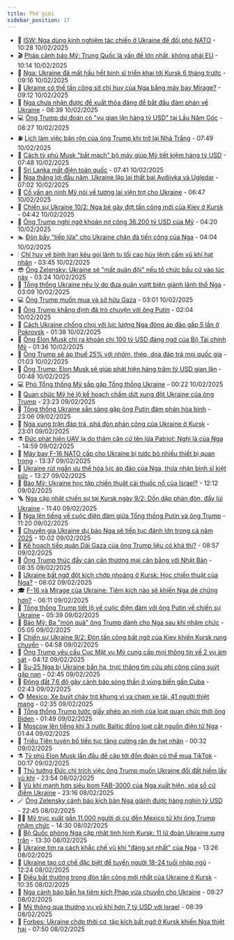 ```yaml
---
title: Thế giới
sidebar_position: 17
---
```


<!-- dantri-the-gioi:START -->
- 🌋 [ISW: Nga dùng kinh nghiệm tác chiến ở Ukraine để đối phó NATO](https://dantri.com.vn/the-gioi/isw-nga-dung-kinh-nghiem-tac-chien-o-ukraine-de-doi-pho-nato-20250210171159449.htm) - 10:28 10/02/2025
- 🎬 [Pháp cảnh báo Mỹ: Trung Quốc là vấn đề lớn nhất, không phải EU](https://dantri.com.vn/the-gioi/phap-canh-bao-my-trung-quoc-la-van-de-lon-nhat-khong-phai-eu-20250210163818417.htm) - 10:14 10/02/2025
- 🧰 [Nga: Ukraine đã mất hầu hết binh sĩ triển khai tới Kursk 6 tháng trước](https://dantri.com.vn/the-gioi/nga-ukraine-da-mat-hau-het-binh-si-trien-khai-toi-kursk-6-thang-truoc-20250210151805746.htm) - 09:16 10/02/2025
- 🌋 [Ukraine có thể tấn công sở chỉ huy của Nga bằng máy bay Mirage?](https://dantri.com.vn/the-gioi/ukraine-co-the-tan-cong-so-chi-huy-cua-nga-bang-may-bay-mirage-20250210143957873.htm) - 09:12 10/02/2025
- 🗽 [Nga chưa nhận được đề xuất thỏa đáng để bắt đầu đàm phán về Ukraine](https://dantri.com.vn/the-gioi/nga-chua-nhan-duoc-de-xuat-thoa-dang-de-bat-dau-dam-phan-ve-ukraine-20250210152055123.htm) - 08:39 10/02/2025
- 💻 [Ông Trump dự đoán có &quot;vụ gian lận hàng tỷ USD&quot; tại Lầu Năm Góc](https://dantri.com.vn/the-gioi/ong-trump-du-doan-co-vu-gian-lan-hang-ty-usd-tai-lau-nam-goc-20250210152542517.htm) - 08:27 10/02/2025
- ⛽️ [Lịch làm việc bận rộn của ông Trump khi trở lại Nhà Trắng](https://dantri.com.vn/the-gioi/lich-lam-viec-ban-ron-cua-ong-trump-khi-tro-lai-nha-trang-20250210141154646.htm) - 07:49 10/02/2025
- 🤩 [Cách tỷ phú Musk &quot;bắt mạch&quot; bộ máy giúp Mỹ tiết kiệm hàng tỷ USD](https://dantri.com.vn/the-gioi/cach-ty-phu-musk-bat-mach-bo-may-giup-my-tiet-kiem-hang-ty-usd-20250210143004322.htm) - 07:48 10/02/2025
- 🧐 [Sri Lanka mất điện toàn quốc](https://dantri.com.vn/the-gioi/sri-lanka-mat-dien-toan-quoc-20250210143244332.htm) - 07:41 10/02/2025
- 🎊 [Nga thắng lợi đầu năm, Ukraine lặp lại thất bại Avdiivka và Ugledar](https://dantri.com.vn/the-gioi/nga-thang-loi-dau-nam-ukraine-lap-lai-that-bai-avdiivka-va-ugledar-20250207150533738.htm) - 07:02 10/02/2025
- 📝 [Cố vấn an ninh Mỹ nói về tương lai viện trợ cho Ukraine](https://dantri.com.vn/the-gioi/co-van-an-ninh-my-noi-ve-tuong-lai-vien-tro-cho-ukraine-20250210130456445.htm) - 06:47 10/02/2025
- 🤡 [Chiến sự Ukraine 10/2: Nga bẻ gãy đợt tấn công mới của Kiev ở Kursk](https://dantri.com.vn/the-gioi/chien-su-ukraine-102-nga-be-gay-dot-tan-cong-moi-cua-kiev-o-kursk-20250210103356158.htm) - 04:42 10/02/2025
- 🥷 [Ông Trump nghi ngờ khoản nợ công 36.200 tỷ USD của Mỹ](https://dantri.com.vn/the-gioi/ong-trump-nghi-ngo-khoan-no-cong-36200-ty-usd-cua-my-20250210110700170.htm) - 04:20 10/02/2025
- 🏊 [Đòn bẩy &quot;tiếp lửa&quot; cho Ukraine chặn đà tiến công của Nga](https://dantri.com.vn/the-gioi/don-bay-tiep-lua-cho-ukraine-chan-da-tien-cong-cua-nga-20250207205439741.htm) - 04:04 10/02/2025
- 🕯 [Chỉ huy vệ binh Iran kêu gọi lãnh tụ tối cao hủy lệnh cấm vũ khí hạt nhân](https://dantri.com.vn/the-gioi/chi-huy-ve-binh-iran-keu-goi-lanh-tu-toi-cao-huy-lenh-cam-vu-khi-hat-nhan-20250210103608685.htm) - 03:45 10/02/2025
- 😎 [Ông Zelensky: Ukraine sẽ &quot;mất quân đội&quot; nếu tổ chức bầu cử vào lúc này](https://dantri.com.vn/the-gioi/ong-zelensky-ukraine-se-mat-quan-doi-neu-to-chuc-bau-cu-vao-luc-nay-20250210101928838.htm) - 03:24 10/02/2025
- 🌈 [Tổng thống Ukraine nêu lý do đưa quân vượt biên giành lãnh thổ Nga](https://dantri.com.vn/the-gioi/tong-thong-ukraine-neu-ly-do-dua-quan-vuot-bien-gianh-lanh-tho-nga-20250210080714025.htm) - 03:09 10/02/2025
- 💻 [Ông Trump muốn mua và sở hữu Gaza](https://dantri.com.vn/the-gioi/ong-trump-muon-mua-va-so-huu-gaza-20250210092119217.htm) - 03:01 10/02/2025
- 🤖 [Ông Trump khẳng định đã trò chuyện với ông Putin](https://dantri.com.vn/the-gioi/ong-trump-khang-dinh-da-tro-chuyen-voi-ong-putin-20250210082801302.htm) - 02:04 10/02/2025
- 🦏 [Cách Ukraine chống chọi với lực lượng Nga đông áp đảo gấp 5 lần ở Pokrovsk](https://dantri.com.vn/the-gioi/cach-ukraine-chong-choi-voi-luc-luong-nga-dong-ap-dao-gap-5-lan-o-pokrovsk-20250210081620264.htm) - 01:38 10/02/2025
- 🌁 [Ông Elon Musk chỉ ra khoản chi 100 tỷ USD đáng ngờ của Bộ Tài chính Mỹ](https://dantri.com.vn/the-gioi/ong-elon-musk-chi-ra-khoan-chi-100-ty-usd-dang-ngo-cua-bo-tai-chinh-my-20250210075450527.htm) - 01:36 10/02/2025
- 🐘 [Ông Trump sẽ áp thuế 25% với nhôm, thép, dọa đáp trả mọi quốc gia](https://dantri.com.vn/the-gioi/ong-trump-se-ap-thue-25-voi-nhom-thep-doa-dap-tra-moi-quoc-gia-20250210075946411.htm) - 01:03 10/02/2025
- 🥷 [Ông Trump: Elon Musk sẽ giúp phát hiện hàng trăm tỷ USD gian lận](https://dantri.com.vn/the-gioi/ong-trump-elon-musk-se-giup-phat-hien-hang-tram-ty-usd-gian-lan-20250210073143305.htm) - 00:48 10/02/2025
- 💻 [Phó Tổng thống Mỹ sắp gặp Tổng thống Ukraine](https://dantri.com.vn/the-gioi/pho-tong-thong-my-sap-gap-tong-thong-ukraine-20250210071546550.htm) - 00:22 10/02/2025
- 🎡 [Quan chức Mỹ hé lộ kế hoạch chấm dứt xung đột Ukraine của ông Trump](https://dantri.com.vn/the-gioi/quan-chuc-my-he-lo-ke-hoach-cham-dut-xung-dot-ukraine-cua-ong-trump-20250210061934184.htm) - 23:23 09/02/2025
- 🧰 [Tổng thống Ukraine sẵn sàng gặp ông Putin đàm phán hòa bình](https://dantri.com.vn/the-gioi/tong-thong-ukraine-san-sang-gap-ong-putin-dam-phan-hoa-binh-20250210005131789.htm) - 23:06 09/02/2025
- 🥸 [Nga xung trận đáp trả, phá đòn phản công của Ukraine ở Kursk](https://dantri.com.vn/the-gioi/nga-xung-tran-dap-tra-pha-don-phan-cong-cua-ukraine-o-kursk-20250210012827031.htm) - 23:01 09/02/2025
- ⚗️ [Đức phát hiện UAV lạ do thám căn cứ tên lửa Patriot: Nghi là của Nga](https://dantri.com.vn/the-gioi/duc-phat-hien-uav-la-do-tham-can-cu-ten-lua-patriot-nghi-la-cua-nga-20250209215330454.htm) - 14:59 09/02/2025
- 🌮 [Máy bay F-16 NATO cấp cho Ukraine bị tước bỏ nhiều thiết bị quan trọng](https://dantri.com.vn/the-gioi/may-bay-f-16-nato-cap-cho-ukraine-bi-tuoc-bo-nhieu-thiet-bi-quan-trong-20250209190314724.htm) - 13:37 09/02/2025
- 🎃 [Ukraine rút ngắn ưu thế hỏa lực áp đảo của Nga, thừa nhận binh sĩ kiệt sức](https://dantri.com.vn/the-gioi/ukraine-rut-ngan-uu-the-hoa-luc-ap-dao-cua-nga-thua-nhan-binh-si-kiet-suc-20250209201127013.htm) - 13:27 09/02/2025
- 💫 [Báo Mỹ: Ukraine học tập chiến thuật cài thuốc nổ của Israel?](https://dantri.com.vn/the-gioi/bao-my-ukraine-hoc-tap-chien-thuat-cai-thuoc-no-cua-israel-20250209184655520.htm) - 12:12 09/02/2025
- 🪜 [Nga cập nhật chiến sự tại Kursk ngày 9/2: Dồn dập phản đòn, đẩy lùi Ukraine](https://dantri.com.vn/the-gioi/nga-cap-nhat-chien-su-tai-kursk-ngay-92-don-dap-phan-don-day-lui-ukraine-20250209183951439.htm) - 11:40 09/02/2025
- 🌋 [Nga lên tiếng về cuộc điện đàm giữa Tổng thống Putin và ông Trump](https://dantri.com.vn/the-gioi/nga-len-tieng-ve-cuoc-dien-dam-giua-tong-thong-putin-va-ong-trump-20250209181244752.htm) - 11:20 09/02/2025
- 🦏 [Chuyên gia Ukraine dự báo Nga sẽ tiếp tục đánh lớn trong cả năm 2025](https://dantri.com.vn/the-gioi/chuyen-gia-ukraine-du-bao-nga-se-tiep-tuc-danh-lon-trong-ca-nam-2025-20250209164757127.htm) - 10:02 09/02/2025
- 👀 [Kế hoạch tiếp quản Dải Gaza của ông Trump liệu có khả thi?](https://dantri.com.vn/the-gioi/ke-hoach-tiep-quan-dai-gaza-cua-ong-trump-lieu-co-kha-thi-20250209154550796.htm) - 08:57 09/02/2025
- 🧰 [Ông Trump thúc đẩy cán cân thương mại cân bằng với Nhật Bản](https://dantri.com.vn/the-gioi/ong-trump-thuc-day-can-can-thuong-mai-can-bang-voi-nhat-ban-20250209153450937.htm) - 08:35 09/02/2025
- 🚀 [Ukraine bất ngờ đột kích chớp nhoáng ở Kursk: Học chiến thuật của Nga?](https://dantri.com.vn/the-gioi/ukraine-bat-ngo-dot-kich-chop-nhoang-o-kursk-hoc-chien-thuat-cua-nga-20250209122611474.htm) - 08:02 09/02/2025
- 🎓 [F-16 và Mirage của Ukraine: Tiêm kích nào sẽ khiến Nga dè chừng hơn?](https://dantri.com.vn/the-gioi/f-16-va-mirage-cua-ukraine-tiem-kich-nao-se-khien-nga-de-chung-hon-20250209112009899.htm) - 06:11 09/02/2025
- 🥸 [Tổng thống Trump tiết lộ về cuộc điện đàm với ông Putin về chiến sự Ukraine](https://dantri.com.vn/the-gioi/tong-thong-trump-tiet-lo-ve-cuoc-dien-dam-voi-ong-putin-ve-chien-su-ukraine-20250209120403255.htm) - 05:39 09/02/2025
- 🦅 [Báo Mỹ: Ba &quot;món quà&quot; ông Trump dành cho Nga sau khi nhậm chức](https://dantri.com.vn/the-gioi/bao-my-ba-mon-qua-ong-trump-danh-cho-nga-sau-khi-nham-chuc-20250209114528546.htm) - 05:05 09/02/2025
- 🤭 [Chiến sự Ukraine 9/2: Đòn tấn công bất ngờ của Kiev khiến Kursk rung chuyển](https://dantri.com.vn/the-gioi/chien-su-ukraine-92-don-tan-cong-bat-ngo-cua-kiev-khien-kursk-rung-chuyen-20250209110450940.htm) - 04:58 09/02/2025
- 🤖 [Ông Trump yêu cầu Cục Mật vụ Mỹ cung cấp mọi thông tin về 2 vụ ám sát](https://dantri.com.vn/the-gioi/ong-trump-yeu-cau-cuc-mat-vu-my-cung-cap-moi-thong-tin-ve-2-vu-am-sat-20250209110357563.htm) - 04:12 09/02/2025
- 🐲 [Su-25 Nga bị Ukraine bắn hạ, trực thăng tìm cứu phi công cũng suýt gặp nạn](https://dantri.com.vn/the-gioi/su-25-nga-bi-ukraine-ban-ha-truc-thang-tim-cuu-phi-cong-cung-suyt-gap-nan-20250209093404226.htm) - 02:45 09/02/2025
- 🫣 [Động đất 7,6 độ gây cảnh báo sóng thần ở vùng biển gần Cuba](https://dantri.com.vn/the-gioi/dong-dat-76-do-gay-canh-bao-song-than-o-vung-bien-gan-cuba-20250209091958285.htm) - 02:43 09/02/2025
- 🐵 [Mexico: Xe buýt cháy trơ khung vì va chạm xe tải, 41 người thiệt mạng](https://dantri.com.vn/the-gioi/mexico-xe-buyt-chay-tro-khung-vi-va-cham-xe-tai-41-nguoi-thiet-mang-20250209093214106.htm) - 02:35 09/02/2025
- 🫶 [Tổng thống Trump tước giấy phép an ninh của loạt quan chức thời ông Biden](https://dantri.com.vn/the-gioi/tong-thong-trump-tuoc-giay-phep-an-ninh-cua-loat-quan-chuc-thoi-ong-biden-20250209083835516.htm) - 01:49 09/02/2025
- 💃 [Moscow lên tiếng khi 3 nước Baltic đồng loạt cắt nguồn điện từ Nga](https://dantri.com.vn/the-gioi/moscow-len-tieng-khi-3-nuoc-baltic-dong-loat-cat-nguon-dien-tu-nga-20250209083445082.htm) - 01:44 09/02/2025
- 💫 [Triều Tiên tuyên bố tiếp tục tăng cường răn đe hạt nhân](https://dantri.com.vn/the-gioi/trieu-tien-tuyen-bo-tiep-tuc-tang-cuong-ran-de-hat-nhan-20250209072445228.htm) - 00:32 09/02/2025
- ⚗️ [Tỷ phú Elon Musk lần đầu đề cập tới đồn đoán có thể mua TikTok](https://dantri.com.vn/the-gioi/ty-phu-elon-musk-lan-dau-de-cap-toi-don-doan-co-the-mua-tiktok-20250209070740573.htm) - 00:17 09/02/2025
- 🥷 [Thủ tướng Đức chỉ trích việc ông Trump muốn Ukraine đổi đất hiếm lấy vũ khí](https://dantri.com.vn/the-gioi/thu-tuong-duc-chi-trich-viec-ong-trump-muon-ukraine-doi-dat-hiem-lay-vu-khi-20250209064436630.htm) - 23:54 08/02/2025
- 🥸 [Vũ khí mạnh hơn siêu bom FAB-3000 của Nga xuất hiện, xóa sổ cứ điểm Ukraine](https://dantri.com.vn/the-gioi/vu-khi-manh-hon-sieu-bom-fab-3000-cua-nga-xuat-hien-xoa-so-cu-diem-ukraine-20250208223356250.htm) - 23:16 08/02/2025
- 🪄 [Ông Zelensky cảnh báo kịch bản Nga giành được hàng nghìn tỷ USD](https://dantri.com.vn/the-gioi/ong-zelensky-canh-bao-kich-ban-nga-gianh-duoc-hang-nghin-ty-usd-20250208224637575.htm) - 22:45 08/02/2025
- 🧑‍💻 [Mỹ trục xuất gần 11.000 người di cư đến Mexico từ khi ông Trump nhậm chức](https://dantri.com.vn/the-gioi/my-truc-xuat-gan-11000-nguoi-di-cu-den-mexico-tu-khi-ong-trump-nham-chuc-20250208212908180.htm) - 14:30 08/02/2025
- 🤭 [Bộ Quốc phòng Nga cập nhật tình hình Kursk: 11 lữ đoàn Ukraine xung trận](https://dantri.com.vn/the-gioi/bo-quoc-phong-nga-cap-nhat-tinh-hinh-kursk-11-lu-doan-ukraine-xung-tran-20250208202946846.htm) - 13:30 08/02/2025
- 🗽 [Ukraine tìm ra cách khắc chế vũ khí &quot;đáng sợ nhất&quot; của Nga](https://dantri.com.vn/the-gioi/ukraine-tim-ra-cach-khac-che-vu-khi-dang-so-nhat-cua-nga-20250208201955195.htm) - 13:26 08/02/2025
- 🤖 [Ukraine tạo cơ chế đặc biệt để tuyển người 18-24 tuổi nhập ngũ](https://dantri.com.vn/the-gioi/ukraine-tao-co-che-dac-biet-de-tuyen-nguoi-18-24-tuoi-nhap-ngu-20250208184603620.htm) - 12:24 08/02/2025
- 🌈 [Điều bất thường trong đòn tấn công mới nhất của Ukraine ở Kursk](https://dantri.com.vn/the-gioi/dieu-bat-thuong-trong-don-tan-cong-moi-nhat-cua-ukraine-o-kursk-20250208172528275.htm) - 10:35 08/02/2025
- 🤩 [Nga cảnh báo bắn hạ tiêm kích Pháp vừa chuyển cho Ukraine](https://dantri.com.vn/the-gioi/nga-canh-bao-ban-ha-tiem-kich-phap-vua-chuyen-cho-ukraine-20250208161233099.htm) - 09:27 08/02/2025
- 🤗 [Mỹ thông qua thương vụ vũ khí hơn 7 tỷ USD với Israel](https://dantri.com.vn/the-gioi/my-thong-qua-thuong-vu-vu-khi-hon-7-ty-usd-voi-israel-20250208152046268.htm) - 08:39 08/02/2025
- 🙉 [Forbes: Ukraine chớp thời cơ, tập kích bất ngờ ở Kursk khiến Nga thiệt hại](https://dantri.com.vn/the-gioi/forbes-ukraine-chop-thoi-co-tap-kich-bat-ngo-o-kursk-khien-nga-thiet-hai-20250208111025640.htm) - 07:50 08/02/2025<!-- dantri-the-gioi:END -->
